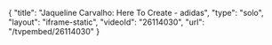 {
    "title": "Jaqueline Carvalho: Here To Create - adidas",
    "type": "solo",
    "layout": "iframe-static",
    "videoId": "26114030",
    "url": "\/tvpembed\/26114030"
}